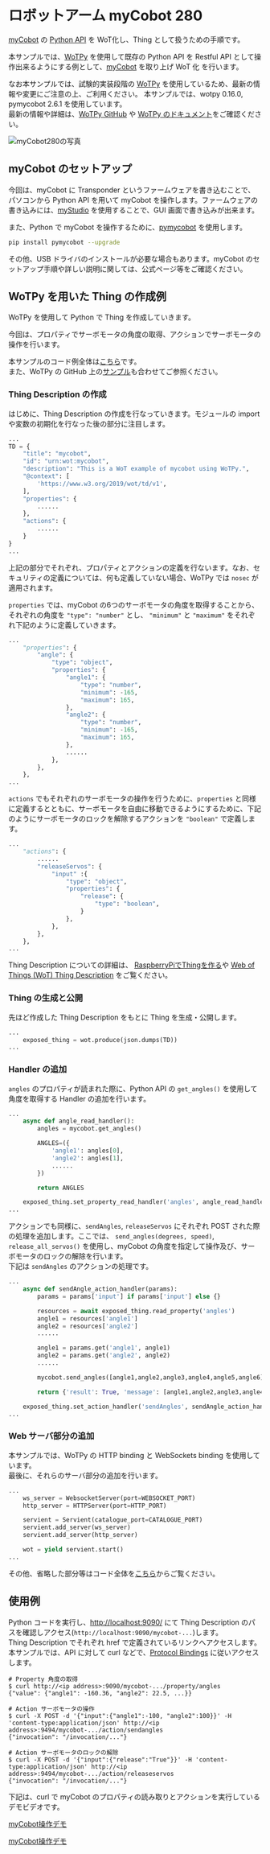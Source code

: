 # ロボットアーム myCobot 280

[myCobot](https://www.elephantrobotics.com/en/mycobot-en/)
の [Python API](https://github.com/elephantrobotics/pymycobot) を WoT化し、Thing として扱うための手順です。

本サンプルでは、[WoTPy](https://github.com/agmangas/wot-py) を使用して既存の Python API を Restful API として操作出来るようにする例として、[myCobot](https://www.elephantrobotics.com/en/mycobot-en/) を取り上げ WoT 化 を行います。

なお本サンプルでは、試験的実装段階の [WoTPy](https://github.com/agmangas/wot-py) を使用しているため、最新の情報や変更にご注意の上、ご利用ください。
本サンプルでは、wotpy 0.16.0, pymycobot 2.6.1 を使用しています。  
最新の情報や詳細は、[WoTPy GitHub](https://github.com/agmangas/wot-py) や [WoTPy のドキュメント](https://agmangas.github.io/wot-py/)をご確認ください。

![myCobot280の写真](mycobot.png ':size=300')

## myCobot のセットアップ

今回は、myCobot に Transponder というファームウェアを書き込むことで、パソコンから Python API を用いて myCobot を操作します。ファームウェアの書き込みには、[myStudio](https://www.elephantrobotics.com/en/downloads/) を使用することで、GUI 画面で書き込みが出来ます。

また、Python で myCobot を操作するために、[pymycobot](https://github.com/elephantrobotics/pymycobot) を使用します。

```bash
pip install pymycobot --upgrade
```

その他、USB ドライバのインストールが必要な場合もあります。myCobot のセットアップ手順や詳しい説明に関しては、公式ページ等をご確認ください。

## WoTPy を用いた Thing の作成例

WoTPy を使用して Python で Thing を作成していきます。

今回は、プロパティでサーボモータの角度の取得、アクションでサーボモータの操作を行います。

本サンプルのコード例全体は[こちら](https://github.com/hidessy/wot-examples/blob/main/mycobot/mycobot.py)です。  
また、WoTPy の GitHub 上の[サンプル](https://github.com/agmangas/wot-py/tree/develop/examples)も合わせてご参照ください。

### Thing Description の作成

はじめに、Thing Description の作成を行なっていきます。モジュールの import や変数の初期化を行なった後の部分に注目します。

```python
...
TD = {
    "title": "mycobot",
    "id": "urn:wot:mycobot",
    "description": "This is a WoT example of mycobot using WoTPy.",
    "@context": [
        'https://www.w3.org/2019/wot/td/v1',
    ],
    "properties": {
        ......
    },
    "actions": {
        ......
    }
}
...
```

上記の部分でそれぞれ、プロパティとアクションの定義を行ないます。なお、セキュリティの定義については、何も定義していない場合、WoTPy では `nosec` が適用されます。

`properties` では、myCobot の6つのサーボモータの角度を取得することから、それぞれの角度を `"type": "number"` とし、 `"minimum"` と `"maximum"` をそれぞれ下記のように定義していきます。

```python
...
    "properties": {
        "angle": {
            "type": "object",
            "properties": {
                "angle1": {
                    "type": "number",
                    "minimum": -165,
                    "maximum": 165,
                },
                "angle2": {
                    "type": "number",
                    "minimum": -165,
                    "maximum": 165,
                },
                ......
            },
        },
    },
...
```

`actions` でもそれぞれのサーボモータの操作を行うために、`properties` と同様に定義するとともに、サーボモータを自由に移動できるようにするために、下記のようにサーボモータのロックを解除するアクションを `"boolean"` で定義します。

```python
...
    "actions": {
        ......
        "releaseServos": {
            "input" :{
                "type": "object",
                "properties": {
                    "release": {
                        "type": "boolean",
                    }
                },
            },
        },
    },
...
```

Thing Description についての詳細は、
[RaspberryPiでThingを作る](https://wot-jp-cg.netlify.app/#/raspithing)や [Web of Things (WoT) Thing Description](https://www.w3.org/TR/wot-thing-description/) をご覧ください。

### Thing の生成と公開

先ほど作成した Thing Description をもとに Thing を生成・公開します。

```python
...
    exposed_thing = wot.produce(json.dumps(TD))
...
```

### Handler の追加

`angles` のプロパティが読まれた際に、Python API の `get_angles()` を使用して角度を取得する Handler の追加を行います。

```python
...
    async def angle_read_handler():
        angles = mycobot.get_angles()

        ANGLES=({
            'angle1': angles[0],
            'angle2': angles[1],
            ......
        })

        return ANGLES

    exposed_thing.set_property_read_handler('angles', angle_read_handler)
...
```

アクションでも同様に、`sendAngles`, `releaseServos` にそれぞれ POST された際の処理を追加します。ここでは、 `send_angles(degrees, speed)`, `release_all_servos()` を使用し、myCobot の角度を指定して操作及び、サーボモータのロックの解除を行います。  
下記は `sendAngles` のアクションの処理です。

```python
...
    async def sendAngle_action_handler(params):
        params = params['input'] if params['input'] else {}

        resources = await exposed_thing.read_property('angles')
        angle1 = resources['angle1']
        angle2 = resources['angle2']
        ......

        angle1 = params.get('angle1', angle1)
        angle2 = params.get('angle2', angle2)
        ......

        mycobot.send_angles([angle1,angle2,angle3,angle4,angle5,angle6], speed)

        return {'result': True, 'message': [angle1,angle2,angle3,angle4,angle5,angle6]}

    exposed_thing.set_action_handler('sendAngles', sendAngle_action_handler)
...
```

### Web サーバ部分の追加

本サンプルでは、WoTPy の HTTP binding と WebSockets binding を使用しています。  
最後に、それらのサーバ部分の追加を行います。

```python
...
    ws_server = WebsocketServer(port=WEBSOCKET_PORT)
    http_server = HTTPServer(port=HTTP_PORT)

    servient = Servient(catalogue_port=CATALOGUE_PORT)
    servient.add_server(ws_server)
    servient.add_server(http_server)

    wot = yield servient.start()
...
```

その他、省略した部分等はコード全体を[こちら](https://github.com/hidessy/wot-examples/blob/main/mycobot/mycobot.py)からご覧ください。

## 使用例

Python コードを実行し、<http://localhost:9090/> にて Thing Description のパスを確認しアクセス(`http://localhost:9090/mycobot-...`)します。  
Thing Description でそれぞれ href で定義されているリンクへアクセスします。  
本サンプルでは、API に対して curl などで、[Protocol Bindings](https://agmangas.github.io/wot-py/protocols.html) に従いアクセスします。

```
# Property 角度の取得
$ curl http://<ip address>:9090/mycobot-.../property/angles
{"value": {"angle1": -160.36, "angle2": 22.5, ...}}

# Action サーボモータの操作
$ curl -X POST -d '{"input":{"angle1":-100, "angle2":100}}' -H 'content-type:application/json' http://<ip address>:9494/mycobot-.../action/sendangles
{"invocation": "/invocation/..."}

# Action サーボモータのロックの解除
$ curl -X POST -d '{"input":{"release":"True"}}' -H 'content-type:application/json' http://<ip address>:9494/mycobot-.../action/releaseservos
{"invocation": "/invocation/..."}
```

下記は、curl で myCobot のプロパティの読み取りとアクションを実行しているデモビデオです。

[myCobot操作デモ](mycobot-demo.mp4 ':include controls width=100%')

[myCobot操作デモ](mycobot-demo.mp4)
